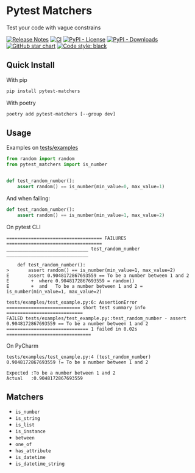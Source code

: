 # Pytest Matchers
Test your code with vague constrains

[![Release Notes](https://img.shields.io/github/v/release/MartinGotelli/pytest-matchers.svg?style=flat-square)](https://github.com/MartinGotelli/pytest-matchers/releases)
[![CI](https://github.com/MartinGotelli/pytest-matchers/actions/workflows/python-package.yml/badge.svg)](https://github.com/MartinGotelli/pytest-matchers/actions/workflows/python-package.yml)
[![PyPI - License](https://img.shields.io/pypi/l/pytest-matchers?style=flat-square)](https://opensource.org/licenses/MIT)
[![PyPI - Downloads](https://img.shields.io/pypi/dm/pytest-matchers?style=flat-square)](https://pypistats.org/packages/pytest-matchers)
[![GitHub star chart](https://img.shields.io/github/stars/MartinGotelli/pytest-matchers?style=flat-square)](https://star-history.com/#MartinGotelli/pytest-matchers)
[![Code style: black](https://img.shields.io/badge/code%20style-black-000000.svg)](https://github.com/psf/black)

## Quick Install
With pip
```bash
pip install pytest-matchers
```

With poetry
```bash
poetry add pytest-matchers [--group dev]
```

## Usage
Examples on [tests/examples](https://github.com/MartinGotelli/pytest-matchers/tree/main/tests/examples)
```python
from random import random
from pytest_matchers import is_number


def test_random_number():
    assert random() == is_number(min_value=0, max_value=1)
```

And when failing:
```python
def test_random_number():
    assert random() == is_number(min_value=1, max_value=2)
```

On pytest CLI
```
=================================== FAILURES ===================================
______________________________ test_random_number ______________________________

    def test_random_number():
>       assert random() == is_number(min_value=1, max_value=2)
E       assert 0.9048172867693559 == To be a number between 1 and 2
E        +  where 0.9048172867693559 = random()
E        +  and   To be a number between 1 and 2 = is_number(min_value=1, max_value=2)

tests/examples/test_example.py:6: AssertionError
=========================== short test summary info ============================
FAILED tests/examples/test_example.py::test_random_number - assert 0.9048172867693559 == To be a number between 1 and 2
============================== 1 failed in 0.02s ===============================
```
On PyCharm
```
tests/examples/test_example.py:4 (test_random_number)
0.9048172867693559 != To be a number between 1 and 2

Expected :To be a number between 1 and 2
Actual   :0.9048172867693559
```

## Matchers
- `is_number`
- `is_string`
- `is_list`
- `is_instance`
- `between`
- `one_of`
- `has_attribute`
- `is_datetime`
- `is_datetime_string`